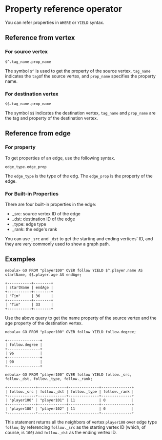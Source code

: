 # Property reference operator

You can refer properties in `WHERE` or `YIELD` syntax.

## Reference from vertex

### For source vertex

```ngql
$^.tag_name.prop_name
```

The symbol `$^` is used to get the property of the source vertex, `tag_name` indicates the  `tag`of the source vertex, and `prop_name` specifies the property name.

### For destination vertex

```ngql
$$.tag_name.prop_name
```

The symbol `$$` indicates the destination vertex, `tag_name` and `prop_name` are the tag and property of the destination vertex.

## Reference from edge

### For property

To get properties of an edge, use the following syntax.

```ngql
edge_type.edge_prop
```

The `edge_type` is the type of the edg. The `edge_prop` is the property of the edge.

### For Built-in Properties

There are four built-in properties in the edge:

* _src: source vertex ID of the edge
* _dst: destination ID of the edge
* _type: edge type
* _rank: the edge's rank

You can use `_src` and `_dst` to get the starting and ending vertices' ID, and they are very commonly used to show a graph path.

## Examples

```ngql
nebula> GO FROM "player100" OVER follow YIELD $^.player.name AS startName, $$.player.age AS endAge;

+-----------+--------+
| startName | endAge |
+-----------+--------+
| "Tim"     | 36     |
+-----------+--------+
| "Tim"     | 33     |
+-----------+--------+
```

Use the above query to get the name property of the source vertex and the age property of the destination vertex.

```ngql
nebula> GO FROM "player100" OVER follow YIELD follow.degree;

+---------------+
| follow.degree |
+---------------+
| 96            |
+---------------+
| 90            |
+---------------+
```

```ngql
nebula> GO FROM "player100" OVER follow YIELD follow._src, follow._dst, follow._type, follow._rank;

+-------------+-------------+--------------+--------------+
| follow._src | follow._dst | follow._type | follow._rank |
+-------------+-------------+--------------+--------------+
| "player100" | "player101" | 11           | 0            |
+-------------+-------------+--------------+--------------+
| "player100" | "player102" | 11           | 0            |
+-------------+-------------+--------------+--------------+
```

This statement returns all the neighbors of vertex `player100` over edge type `follow`, by referencing `follow._src` as the starting vertex ID (which, of course, is `100`) and `follow._dst` as the ending vertex ID.
